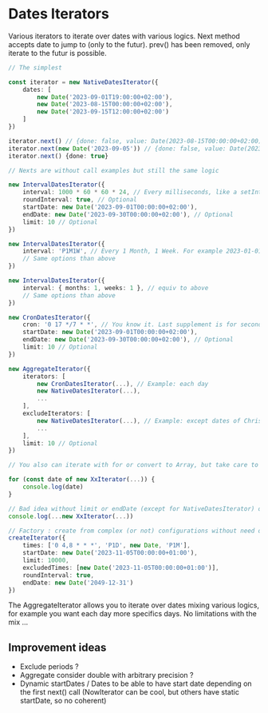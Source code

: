 # Dates Iterators

Various iterators to iterate over dates with various logics. Next method accepts date to jump to (only to the futur). prev() has been removed, only iterate to the futur is possible.

```typescript
// The simplest

const iterator = new NativeDatesIterator({
    dates: [
        new Date('2023-09-01T19:00:00+02:00'),
        new Date('2023-08-15T00:00:00+02:00'),
        new Date('2023-09-15T12:00:00+02:00')
    ]
})

iterator.next() // {done: false, value: Date(2023-08-15T00:00:00+02:00)}
iterator.next(new Date('2023-09-05')) // {done: false, value: Date(2023-09-15T12:00:00+02:00)}
iterator.next() {done: true}

// Nexts are without call examples but still the same logic

new IntervalDatesIterator({
    interval: 1000 * 60 * 60 * 24, // Every milliseconds, like a setInterval
    roundInterval: true, // Optional
    startDate: new Date('2023-09-01T00:00:00+02:00'),
    endDate: new Date('2023-09-30T00:00:00+02:00'), // Optional
    limit: 10 // Optional
})

new IntervalDatesIterator({
    interval: 'P1M1W', // Every 1 Month, 1 Week. For example 2023-01-01T12:00:00 -> 2023-02-01T12:00:00 for P1M.
    // Same options than above
})

new IntervalDatesIterator({
    interval: { months: 1, weeks: 1 }, // equiv to above
    // Same options than above
})

new CronDatesIterator({
    cron: '0 17 */7 * *', // You know it. Last supplement is for seconds (optional)
    startDate: new Date('2023-09-01T00:00:00+02:00'),
    endDate: new Date('2023-09-30T00:00:00+02:00'), // Optional
    limit: 10 // Optional
})

new AggregateIterator({
    iterators: [
        new CronDatesIterator(...), // Example: each day
        new NativeDatesIterator(...),
        ...
    ],
    excludeIterators: [
        new NativeDatesIterator(...), // Example: except dates of Christmas
        ...
    ],
    limit: 10 // Optional
})

// You also can iterate with for or convert to Array, but take care to Infinity generations (each minute for example without limit nor endDate)

for (const date of new XxIterator(...)) {
    console.log(date)
}

// Bad idea without limit or endDate (except for NativeDatesIterator) or for big iterations (memory)
console.log(...new XxIterator(...))

// Factory : create from complex (or not) configurations without need of create yourself iterators
createIterator({
    times: ['0 4,8 * * *', 'P1D', new Date, 'P1M'],
    startDate: new Date('2023-11-05T00:00:00+01:00'),
    limit: 10000,
    excludedTimes: [new Date('2023-11-05T00:00:00+01:00')],
    roundInterval: true,
    endDate: new Date('2049-12-31')
})
```

The AggregateIterator allows you to iterate over dates mixing various logics, for example you want each day more specifics days. No limitations with the mix ...

## Improvement ideas

- Exclude periods ?
- Aggregate consider double with arbitrary precision ?
- Dynamic startDates / Dates to be able to have start date depending on the first next() call (NowIterator can be cool, but others have static startDate, so no coherent)